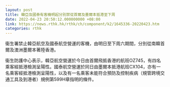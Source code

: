 ```yaml
---
layout: post
title: 韓亞及國泰有客機明起分別禁從首爾及墨爾本抵港至下周
date: 2022-04-23 20:50:12.000000000 +08:00
link: https://news.rthk.hk/rthk/ch/component/k2/1645336-20220423.htm
categories: rthk
---
```


衞生署禁止韓亞航空及國泰航空營運的客機，由明日至下周六期間，分別從南韓首爾及澳洲墨爾本著陸香港。

衞生防護中心表示，韓亞航空營運於今日由首爾飛抵香港的航班OZ745，有四名乘客經抵港檢測呈陽性。國泰航空營運於同日由墨爾本抵港航班CX104，亦有一名乘客經抵港檢測呈陽性，以及有一名乘客未能符合預防及控制疾病（規管跨境交通工具及到港者）規例第599H章指明的條件。
